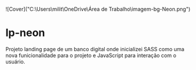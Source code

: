 ![Cover]("C:\Users\milit\OneDrive\Área de Trabalho\imagem-bg-Neon.png")

# lp-neon
 Projeto landing page de um banco digital onde inicializei SASS como uma nova funicionalidade para 
 o projeto e JavaScript para interação com o usuário. 
